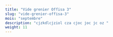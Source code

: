 ```yaml
---
title: "Vide grenier Offisa 3"
slug: "vide-grenier-offisa-3"
mois: "septembre"
description: "cjzkdlcjziol cza cjoc joc jc oz "
weight: 11
---
```

